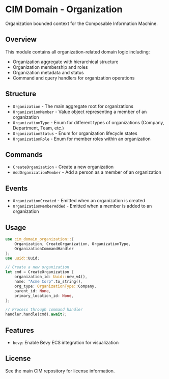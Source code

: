 # CIM Domain - Organization

Organization bounded context for the Composable Information Machine.

## Overview

This module contains all organization-related domain logic including:
- Organization aggregate with hierarchical structure
- Organization membership and roles
- Organization metadata and status
- Command and query handlers for organization operations

## Structure

- `Organization` - The main aggregate root for organizations
- `OrganizationMember` - Value object representing a member of an organization
- `OrganizationType` - Enum for different types of organizations (Company, Department, Team, etc.)
- `OrganizationStatus` - Enum for organization lifecycle states
- `OrganizationRole` - Enum for member roles within an organization

## Commands

- `CreateOrganization` - Create a new organization
- `AddOrganizationMember` - Add a person as a member of an organization

## Events

- `OrganizationCreated` - Emitted when an organization is created
- `OrganizationMemberAdded` - Emitted when a member is added to an organization

## Usage

```rust
use cim_domain_organization::{
    Organization, CreateOrganization, OrganizationType,
    OrganizationCommandHandler
};
use uuid::Uuid;

// Create a new organization
let cmd = CreateOrganization {
    organization_id: Uuid::new_v4(),
    name: "Acme Corp".to_string(),
    org_type: OrganizationType::Company,
    parent_id: None,
    primary_location_id: None,
};

// Process through command handler
handler.handle(cmd).await?;
```

## Features

- `bevy`: Enable Bevy ECS integration for visualization

## License

See the main CIM repository for license information.
